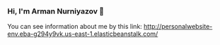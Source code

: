 ### Hi, I'm Arman Nurniyazov 👋

You can see information about me by this link: http://personalwebsite-env.eba-g294y9vk.us-east-1.elasticbeanstalk.com/

<!--
**arman-nurniyazov/arman-nurniyazov** is a ✨ _special_ ✨ repository because its `README.md` (this file) appears on your GitHub profile.

Here are some ideas to get you started:

- 🔭 I’m currently working on ...
- 🌱 I’m currently learning ...
- 👯 I’m looking to collaborate on ...
- 🤔 I’m looking for help with ...
- 💬 Ask me about ...
- 📫 How to reach me: ...
- 😄 Pronouns: ...
- ⚡ Fun fact: ...
-->
